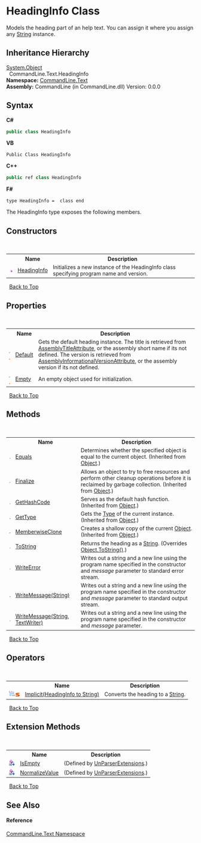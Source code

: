# HeadingInfo Class
 

Models the heading part of an help text. You can assign it where you assign any <a href="https://docs.microsoft.com/dotnet/api/system.string" target="_blank">String</a> instance.


## Inheritance Hierarchy
<a href="https://docs.microsoft.com/dotnet/api/system.object" target="_blank">System.Object</a><br />&nbsp;&nbsp;CommandLine.Text.HeadingInfo<br />
**Namespace:**&nbsp;<a href="N_CommandLine_Text">CommandLine.Text</a><br />**Assembly:**&nbsp;CommandLine (in CommandLine.dll) Version: 0.0.0

## Syntax

**C#**<br />
``` C#
public class HeadingInfo
```

**VB**<br />
``` VB
Public Class HeadingInfo
```

**C++**<br />
``` C++
public ref class HeadingInfo
```

**F#**<br />
``` F#
type HeadingInfo =  class end
```

The HeadingInfo type exposes the following members.


## Constructors
&nbsp;<table><tr><th></th><th>Name</th><th>Description</th></tr><tr><td>![Public method](media/pubmethod.gif "Public method")</td><td><a href="M_CommandLine_Text_HeadingInfo__ctor">HeadingInfo</a></td><td>
Initializes a new instance of the HeadingInfo class specifying program name and version.</td></tr></table>&nbsp;
<a href="#headinginfo-class">Back to Top</a>

## Properties
&nbsp;<table><tr><th></th><th>Name</th><th>Description</th></tr><tr><td>![Public property](media/pubproperty.gif "Public property")![Static member](media/static.gif "Static member")</td><td><a href="P_CommandLine_Text_HeadingInfo_Default">Default</a></td><td>
Gets the default heading instance. The title is retrieved from <a href="https://docs.microsoft.com/dotnet/api/system.reflection.assemblytitleattribute" target="_blank">AssemblyTitleAttribute</a>, or the assembly short name if its not defined. The version is retrieved from <a href="https://docs.microsoft.com/dotnet/api/system.reflection.assemblyinformationalversionattribute" target="_blank">AssemblyInformationalVersionAttribute</a>, or the assembly version if its not defined.</td></tr><tr><td>![Public property](media/pubproperty.gif "Public property")![Static member](media/static.gif "Static member")</td><td><a href="P_CommandLine_Text_HeadingInfo_Empty">Empty</a></td><td>
An empty object used for initialization.</td></tr></table>&nbsp;
<a href="#headinginfo-class">Back to Top</a>

## Methods
&nbsp;<table><tr><th></th><th>Name</th><th>Description</th></tr><tr><td>![Public method](media/pubmethod.gif "Public method")</td><td><a href="https://docs.microsoft.com/dotnet/api/system.object.equals#System_Object_Equals_System_Object_" target="_blank">Equals</a></td><td>
Determines whether the specified object is equal to the current object.
 (Inherited from <a href="https://docs.microsoft.com/dotnet/api/system.object" target="_blank">Object</a>.)</td></tr><tr><td>![Protected method](media/protmethod.gif "Protected method")</td><td><a href="https://docs.microsoft.com/dotnet/api/system.object.finalize#System_Object_Finalize" target="_blank">Finalize</a></td><td>
Allows an object to try to free resources and perform other cleanup operations before it is reclaimed by garbage collection.
 (Inherited from <a href="https://docs.microsoft.com/dotnet/api/system.object" target="_blank">Object</a>.)</td></tr><tr><td>![Public method](media/pubmethod.gif "Public method")</td><td><a href="https://docs.microsoft.com/dotnet/api/system.object.gethashcode#System_Object_GetHashCode" target="_blank">GetHashCode</a></td><td>
Serves as the default hash function.
 (Inherited from <a href="https://docs.microsoft.com/dotnet/api/system.object" target="_blank">Object</a>.)</td></tr><tr><td>![Public method](media/pubmethod.gif "Public method")</td><td><a href="https://docs.microsoft.com/dotnet/api/system.object.gettype#System_Object_GetType" target="_blank">GetType</a></td><td>
Gets the <a href="https://docs.microsoft.com/dotnet/api/system.type" target="_blank">Type</a> of the current instance.
 (Inherited from <a href="https://docs.microsoft.com/dotnet/api/system.object" target="_blank">Object</a>.)</td></tr><tr><td>![Protected method](media/protmethod.gif "Protected method")</td><td><a href="https://docs.microsoft.com/dotnet/api/system.object.memberwiseclone#System_Object_MemberwiseClone" target="_blank">MemberwiseClone</a></td><td>
Creates a shallow copy of the current <a href="https://docs.microsoft.com/dotnet/api/system.object" target="_blank">Object</a>.
 (Inherited from <a href="https://docs.microsoft.com/dotnet/api/system.object" target="_blank">Object</a>.)</td></tr><tr><td>![Public method](media/pubmethod.gif "Public method")</td><td><a href="M_CommandLine_Text_HeadingInfo_ToString">ToString</a></td><td>
Returns the heading as a <a href="https://docs.microsoft.com/dotnet/api/system.string" target="_blank">String</a>.
 (Overrides <a href="https://docs.microsoft.com/dotnet/api/system.object.tostring#System_Object_ToString" target="_blank">Object.ToString()</a>.)</td></tr><tr><td>![Public method](media/pubmethod.gif "Public method")</td><td><a href="M_CommandLine_Text_HeadingInfo_WriteError">WriteError</a></td><td>
Writes out a string and a new line using the program name specified in the constructor and *message* parameter to standard error stream.</td></tr><tr><td>![Public method](media/pubmethod.gif "Public method")</td><td><a href="M_CommandLine_Text_HeadingInfo_WriteMessage">WriteMessage(String)</a></td><td>
Writes out a string and a new line using the program name specified in the constructor and *message* parameter to standard output stream.</td></tr><tr><td>![Public method](media/pubmethod.gif "Public method")</td><td><a href="M_CommandLine_Text_HeadingInfo_WriteMessage_1">WriteMessage(String, TextWriter)</a></td><td>
Writes out a string and a new line using the program name specified in the constructor and *message* parameter.</td></tr></table>&nbsp;
<a href="#headinginfo-class">Back to Top</a>

## Operators
&nbsp;<table><tr><th></th><th>Name</th><th>Description</th></tr><tr><td>![Public operator](media/puboperator.gif "Public operator")![Static member](media/static.gif "Static member")</td><td><a href="M_CommandLine_Text_HeadingInfo_op_Implicit">Implicit(HeadingInfo to String)</a></td><td>
Converts the heading to a <a href="https://docs.microsoft.com/dotnet/api/system.string" target="_blank">String</a>.</td></tr></table>&nbsp;
<a href="#headinginfo-class">Back to Top</a>

## Extension Methods
&nbsp;<table><tr><th></th><th>Name</th><th>Description</th></tr><tr><td>![Private Extension Method](media/privextension.gif "Private Extension Method")</td><td><a href="M_CommandLine_UnParserExtensions_IsEmpty">IsEmpty</a></td><td> (Defined by <a href="T_CommandLine_UnParserExtensions">UnParserExtensions</a>.)</td></tr><tr><td>![Private Extension Method](media/privextension.gif "Private Extension Method")</td><td><a href="M_CommandLine_UnParserExtensions_NormalizeValue">NormalizeValue</a></td><td> (Defined by <a href="T_CommandLine_UnParserExtensions">UnParserExtensions</a>.)</td></tr></table>&nbsp;
<a href="#headinginfo-class">Back to Top</a>

## See Also


#### Reference
<a href="N_CommandLine_Text">CommandLine.Text Namespace</a><br />